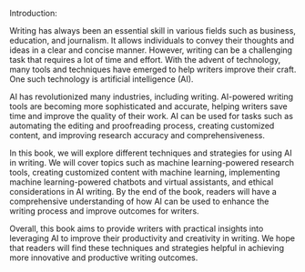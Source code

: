 Introduction:

Writing has always been an essential skill in various fields such as business, education, and journalism. It allows individuals to convey their thoughts and ideas in a clear and concise manner. However, writing can be a challenging task that requires a lot of time and effort. With the advent of technology, many tools and techniques have emerged to help writers improve their craft. One such technology is artificial intelligence (AI).

AI has revolutionized many industries, including writing. AI-powered writing tools are becoming more sophisticated and accurate, helping writers save time and improve the quality of their work. AI can be used for tasks such as automating the editing and proofreading process, creating customized content, and improving research accuracy and comprehensiveness.

In this book, we will explore different techniques and strategies for using AI in writing. We will cover topics such as machine learning-powered research tools, creating customized content with machine learning, implementing machine learning-powered chatbots and virtual assistants, and ethical considerations in AI writing. By the end of the book, readers will have a comprehensive understanding of how AI can be used to enhance the writing process and improve outcomes for writers.

Overall, this book aims to provide writers with practical insights into leveraging AI to improve their productivity and creativity in writing. We hope that readers will find these techniques and strategies helpful in achieving more innovative and productive writing outcomes.
